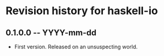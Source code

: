 # Revision history for haskell-io

## 0.1.0.0 -- YYYY-mm-dd

* First version. Released on an unsuspecting world.

